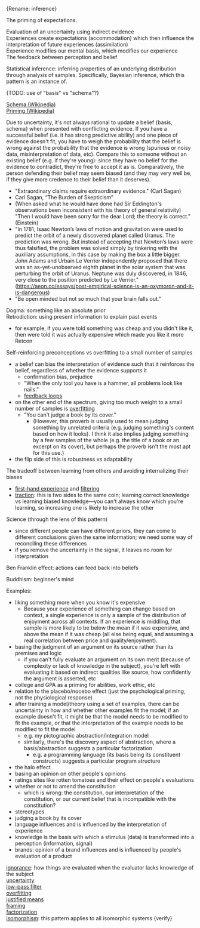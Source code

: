 {Rename: inference}

The priming of expectations.

Evaluation of an uncertainty using indirect evidence\
Experiences create expectations (accommodation) which then influence the interpretation of future experiences (assimilation)\
Experience modifies our mental basis, which modifies our experience\
The feedback between perception and belief

Statistical inference: inferring properties of an underlying distribution through analysis of samples.  Specifically, Bayesian inference, which this pattern is an instance of.

{TODO: use of "basis" vs "schema"?}

[Schema (Wikipedia)](https://en.wikipedia.org/wiki/Schema_(psychology))\
[Priming (Wikipedia)](https://en.wikipedia.org/wiki/Priming_(psychology))

Due to uncertainty, it's not always rational to update a belief {basis, schema} when presented with conflicting evidence.  If you have a successful belief (i.e. it has strong predictive ability) and one piece of evidence doesn't fit, you have to weigh the probability that the belief is wrong against the probability that the evidence is wrong (spurious or noisy data, misinterpretation of data, etc).  Compare this to someone without an existing belief (e.g. if they're young): since they have no belief for the evidence to contradict, they're free to accept it as is.  Comparatively, the person defending their belief may seem biased (and they may very well be, if they give more credence to their belief than it deserves).
- "Extraordinary claims require extraordinary evidence." (Carl Sagan)
- Carl Sagan, “The Burden of Skepticism”
- (When asked what he would have done had Sir Eddington's observations been inconsistent with his theory of general relativity) "Then I would have been sorry for the dear Lord; the theory is correct." (Einstein)
- "In 1781, Isaac Newton’s laws of motion and gravitation were used to predict the orbit of a newly discovered planet called Uranus. The prediction was wrong. But instead of accepting that Newton’s laws were thus falsified, the problem was solved simply by tinkering with the auxiliary assumptions, in this case by making the box a little bigger. John Adams and Urbain Le Verrier independently proposed that there was an as-yet-unobserved eighth planet in the solar system that was perturbing the orbit of Uranus. Neptune was duly discovered, in 1846, very close to the position predicted by Le Verrier." (https://aeon.co/essays/post-empirical-science-is-an-oxymoron-and-it-is-dangerous)
- "Be open minded but not so much that your brain falls out."

Dogma: something like an absolute prior\
Retrodiction: using present information to explain past events
- for example, if you were told something was cheap and you didn't like it, then were told it was actually expensive which made you like it more
Retcon

Self-reinforcing preconceptions vs overfitting to a small number of samples
- a belief can bias the interpretation of evidence such that it reinforces the belief, regardless of whether the evidence supports it
	- confirmation bias, prejudice
	- "When the only tool you have is a hammer, all problems look like nails."
	- [feedback loops](Feedback%20loops.md)
- on the other end of the spectrum, giving too much weight to a small number of samples is [overfitting](Overfitting.md)
	- "You can't judge a book by its cover."
		- {However, this proverb is usually used to mean judging something by unrelated criteria (e.g. judging something's content based on how it looks).  I think it also implies judging something by a few samples of the whole (e.g. the title of a book or an excerpt on its cover), but perhaps the proverb isn't the most apt for this use.}
- the flip side of this is robustness vs adaptability

The tradeoff between learning from others and avoiding internalizing their biases
- [first-hand experience](First-hand%20experience.md) and [filtering](First-hand%20experience.md#filtering)
- [traction](Traction.md): this is two sides to the same coin; learning correct knowledge vs learning biased knowledge—you can't always know which you're learning, so increasing one is likely to increase the other

Science (through the lens of this pattern)
- since different people can have different priors, they can come to different conclusions given the same information; we need some way of reconciling these differences
- if you remove the uncertainty in the signal, it leaves no room for interpretation

Ben Franklin effect: actions can feed back into beliefs

Buddhism: beginner's mind

Examples:
- liking something more when you know it's expensive
	- Because your experience of something can change based on context, a single experience is only a sample of the distribution of enjoyment across all contexts.  If an experience is middling, that sample is more likely to be below the mean if it was expensive, and above the mean if it was cheap (all else being equal, and assuming a real correlation between price and quality/enjoyment).
- basing the judgment of an argument on its source rather than its premises and logic
	- if you can't fully evaluate an argument on its own merit (because of complexity or lack of knowledge in the subject), you're left with evaluating it based on indirect qualities like source, how confidently the argument is asserted, etc
- college and GPA as a priming for abilities, work ethic, etc
- relation to the placebo/nocebo effect (just the psychological priming, not the physiological response)
- after training a model/theory using a set of examples, there can be uncertainty in how and whether other examples fit the model; if an example doesn't fit, it might be that the model needs to be modified to fit the example, or that the interpretation of the example needs to be modified to fit the model
	- e.g. my pictographic abstraction/integration model
	- similarly, there's the discovery aspect of abstraction, where a basis/abstraction suggests a particular factorization
		- e.g. a programming language (its basis being its constituent constructs) suggests a particular program structure
- the halo effect
- basing an opinion on other people's opinions
- ratings sites like rotten tomatoes and their effect on people's evaluations
- whether or not to amend the constitution
	- which is wrong: the constitution, our interpretation of the constitution, or our current belief that is incompatible with the constitution?
- stereotypes
- judging a book by its cover
- language influences and is influenced by the interpretation of experience
- knowledge is the basis with which a stimulus (data) is transformed into a perception (information, signal)
- brands: opinion of a brand influences and is influenced by people's evaluation of a product

[ignorance](Ignorance.md): how things are evaluated when the evaluator lacks knowledge of the subject\
[uncertainty](Uncertainty.md)\
[low-pass filter](Low-pass%20filter.md)\
[overfitting](Overfitting.md)\
[justified means](Justified%20means.md)\
[framing](Framing.md)\
[factorization](Factorization.md)\
[isomorphism](Isomorphism.md): this pattern applies to all isomorphic systems {verify}
